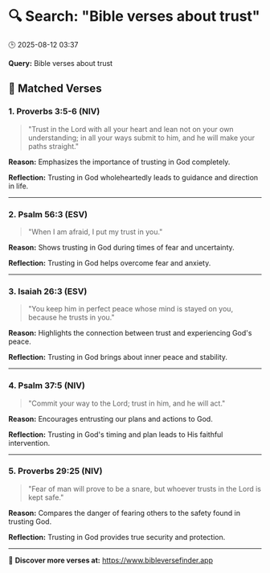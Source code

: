 # 🔍 Search: "Bible verses about trust"
🕒 2025-08-12 03:37

**Query:** Bible verses about trust

## 📖 Matched Verses

### 1. Proverbs 3:5-6 (NIV)
> "Trust in the Lord with all your heart and lean not on your own understanding; in all your ways submit to him, and he will make your paths straight."

**Reason:** Emphasizes the importance of trusting in God completely.

**Reflection:** Trusting in God wholeheartedly leads to guidance and direction in life.

---

### 2. Psalm 56:3 (ESV)
> "When I am afraid, I put my trust in you."

**Reason:** Shows trusting in God during times of fear and uncertainty.

**Reflection:** Trusting in God helps overcome fear and anxiety.

---

### 3. Isaiah 26:3 (ESV)
> "You keep him in perfect peace whose mind is stayed on you, because he trusts in you."

**Reason:** Highlights the connection between trust and experiencing God's peace.

**Reflection:** Trusting in God brings about inner peace and stability.

---

### 4. Psalm 37:5 (NIV)
> "Commit your way to the Lord; trust in him, and he will act."

**Reason:** Encourages entrusting our plans and actions to God.

**Reflection:** Trusting in God's timing and plan leads to His faithful intervention.

---

### 5. Proverbs 29:25 (NIV)
> "Fear of man will prove to be a snare, but whoever trusts in the Lord is kept safe."

**Reason:** Compares the danger of fearing others to the safety found in trusting God.

**Reflection:** Trusting in God provides true security and protection.

---

🔗 **Discover more verses at:** https://www.bibleversefinder.app
